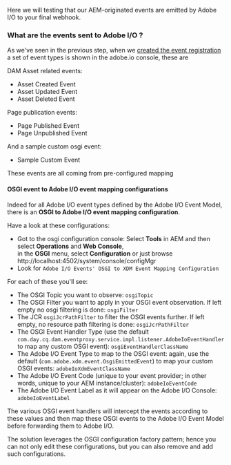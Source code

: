 


Here we will testing that our AEM-originated events are emitted by Adobe I/O to your final webhook.


### What are the events sent to Adobe I/O ?

As we've seen in the previous step, when we [created the event registration](./3.aem-event-registration.md)
a set of event types is shown in the adobe.io console, these are 

DAM Asset related events:
* Asset Created Event 	
* Asset Updated Event 	
* Asset Deleted Event 
	
Page publication events:
* Page Published Event 	
*	Page Unpublished Event 	
	
And a sample custom osgi event:
* Sample Custom Event 	

These events are all coming from pre-configured mapping

#### OSGI event to Adobe I/O event mapping configurations

Indeed for all Adobe I/O event types defined by the Adobe I/O Event Model,
 there is an **OSGI to Adobe I/O event mapping configuration**.
 
Have a look at these configurations:
* Got to the osgi configuration console: Select **Tools** in AEM and then select **Operations** and **Web Console**,  
in the **OSGI** menu, select **Configuration** or just browse http://localhost:4502/system/console/configMgr
* Look for `Adobe I/O Events' OSGI to XDM Event Mapping Configuration` 

For each of these you'll see:

* The OSGI Topic you want to observe: `osgiTopic`
* The OSGI Filter you want to apply in your OSGI event observation. If left empty no osgi filtering is done: `osgiFilter`
* The JCR `osgiJcrPathFilter` to filter the OSGI events further. If left empty, no resource path filtering is done: `osgiJcrPathFilter`
* The OSGI Event Handler Type (use the default `com.day.cq.dam.eventproxy.service.impl.listener.AdobeIoEventHandler` to map any custom OSGI event): `osgiEventHandlerClassName`
* The Adobe I/O Event Type to map to the OSGI event: again, use the default (`com.adobe.xdm.event.OsgiEmittedEvent`) to map your custom OSGI events: `adobeIoXdmEventClassName`
* The Adobe I/O Event Code (unique to your event provider; in other words, unique to your AEM instance/cluster): `adobeIoEventCode`
* The Adobe I/O Event Label as it will appear on the Adobe I/O Console: `adobeIoEventLabel`
  
The various OSGI event handlers will intercept the events according to these values 
and then map these OSGI events to the Adobe I/O Event Model before forwarding them to Adobe I/O.

The solution leverages the OSGI configuration factory pattern; 
hence you can not only edit these configurations, but you can also remove and add such configurations.




